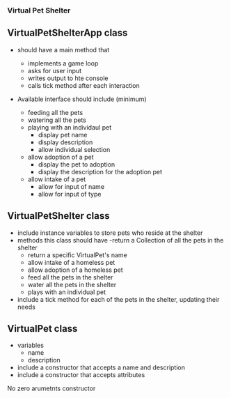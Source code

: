 ### Virtual Pet Shelter

## VirtualPetShelterApp class

- should have a main method that
	- implements a game loop
	- asks for user input
	- writes output to hte console
	- calls tick method after each interaction

- Available interface should include (minimum)
	- feeding all the pets
	- watering all the pets
	- playing with an individaul pet
		- display pet name
		- display description
		- allow individual selection
	- allow adoption of a pet
		- display the pet to adoption
		- display the description for the adoption pet
	- allow intake of a pet
		- allow for input of name
		- allow for input of type

## VirtualPetShelter class

- include instance variables to store pets who reside at the shelter
- methods this class should have 
	-return a Collection of all the pets in the shelter
	- return a specific VirtualPet's name
	- allow intake of a homeless pet
	- allow adoption of a homeless pet
	- feed all the pets in the shelter
	- water all the pets in the shelter
	- plays with an individual pet
- include a tick method for each of the pets in the shelter, updating their needs

## VirtualPet class

- variables
	- name
	- description
- include a constructor that accepts a name and description
- include a constructor that accepts attributes

No zero arumetnts constructor 


